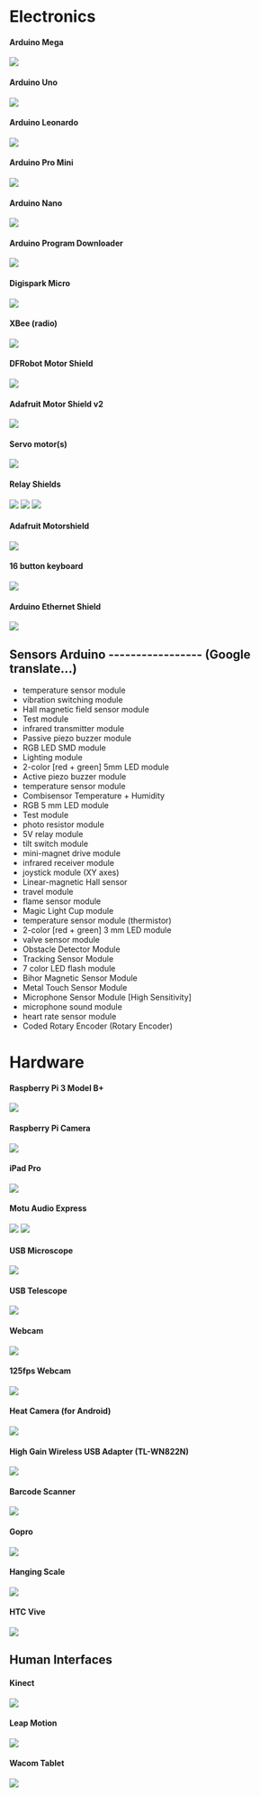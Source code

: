 <!--
# Table of Contents
 * [Electronics](#Electronics)
 * [Hardware](#Hardware)
-->

<!-- ----------------------------------------  -->
<!-- ----------------------------------------  -->
# Electronics

#### Arduino Mega
![](images/arduino_mega.jpg)

#### Arduino Uno
![](images/arduino_uno.jpg)

#### Arduino Leonardo
![](images/arduino_leonardo.jpg)

#### Arduino Pro Mini
![](images/arduino_pro_mini.jpg)

#### Arduino Nano
![](images/arduino_nano.png)

#### Arduino Program Downloader
![](images/arduino_program_downloader.jpg)

#### Digispark Micro
![](images/digispark_micro.jpg)

#### XBee (radio)
![](images/XBee.jpg)

#### DFRobot Motor Shield 
![](images/df-robot-motorshield.jpg)

#### Adafruit Motor Shield v2
![](images/adafruit_motorshield_v2.jpg)

#### Servo motor(s)
![](images/servo_motor_s1123.jpg)

#### Relay Shields
![](images/relay_shield.jpg)
![](images/relay_module_sainsmart.jpg)
![](images/relay_shield_8.jpg)

#### Adafruit Motorshield
![](images/adafruit_motorshield.jpg)

#### 16 button keyboard
![](images/16_button_keyboard.jpg)

#### Arduino Ethernet Shield
![](images/arduino_ethernet_shield.jpg)

## Sensors Arduino ----------------- (Google translate...)
 
* temperature sensor module
* vibration switching module
* Hall magnetic field sensor module
* Test module
* infrared transmitter module
* Passive piezo buzzer module
* RGB LED SMD module
* Lighting module
* 2-color [red + green] 5mm LED module
* Active piezo buzzer module
* temperature sensor module
* Combisensor Temperature + Humidity
* RGB 5 mm LED module
* Test module
* photo resistor module
* 5V relay module
* tilt switch module
* mini-magnet drive module
* infrared receiver module
* joystick module (XY axes)
* Linear-magnetic Hall sensor
* travel module
* flame sensor module
* Magic Light Cup module
* temperature sensor module (thermistor)
* 2-color [red + green] 3 mm LED module
* valve sensor module
* Obstacle Detector Module
* Tracking Sensor Module
* 7 color LED flash module
* Bihor Magnetic Sensor Module
* Metal Touch Sensor Module
* Microphone Sensor Module [High Sensitivity]
* microphone sound module
* heart rate sensor module
* Coded Rotary Encoder (Rotary Encoder)


<!-- ----------------------------------------  -->
# Hardware

#### Raspberry Pi 3 Model B+
![](images/raspi3_b_plus.png)

#### Raspberry Pi Camera
![](images/pi_camera_v2.png)

#### iPad Pro
![](images/ipad-pro.jpg)

#### Motu Audio Express
![](images/motu_audio_express.jpg)
![](images/motu_audio_express_2.jpg)

#### USB Microscope
![](images/usb-microscope.jpg)

#### USB Telescope
![](images/usb_webcam_telescope.png)

#### Webcam
![](images/webcam_c270_logitech.png)

#### 125fps Webcam
![](images/playstation_eye.jpg)

#### Heat Camera (for Android)
![](images/heat_cam.png)

#### High Gain Wireless USB Adapter (TL-WN822N)
![](images/Wireless_usb_adapter_TL-WN822N-01.jpg)

#### Barcode Scanner
![](images/barcode_scanner_401517pro.jpg)

#### Gopro
![](images/gopro.jpg)

#### Hanging Scale
![](images/hs-30.jpg)

#### HTC Vive
![](images/htc_vive.jpg)


<!-- ----------------------------------------  -->
## Human Interfaces

#### Kinect
![](images/kinect.jpg)

#### Leap Motion
![](images/leap-motion.jpg)

#### Wacom Tablet
![](images/wacom_intuos_pro.png)

